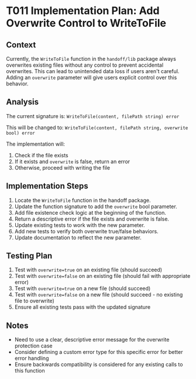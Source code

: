 # T011 Implementation Plan: Add Overwrite Control to WriteToFile

## Context

Currently, the `WriteToFile` function in the `handoff/lib` package always overwrites existing files without any control to prevent accidental overwrites. This can lead to unintended data loss if users aren't careful. Adding an `overwrite` parameter will give users explicit control over this behavior.

## Analysis

The current signature is: `WriteToFile(content, filePath string) error`

This will be changed to: `WriteToFile(content, filePath string, overwrite bool) error`

The implementation will:
1. Check if the file exists
2. If it exists and `overwrite` is false, return an error
3. Otherwise, proceed with writing the file

## Implementation Steps

1. Locate the `WriteToFile` function in the handoff package.
2. Update the function signature to add the `overwrite` bool parameter.
3. Add file existence check logic at the beginning of the function.
4. Return a descriptive error if the file exists and overwrite is false.
5. Update existing tests to work with the new parameter.
6. Add new tests to verify both overwrite true/false behaviors.
7. Update documentation to reflect the new parameter.

## Testing Plan

1. Test with `overwrite=true` on an existing file (should succeed)
2. Test with `overwrite=false` on an existing file (should fail with appropriate error)
3. Test with `overwrite=true` on a new file (should succeed)
4. Test with `overwrite=false` on a new file (should succeed - no existing file to overwrite)
5. Ensure all existing tests pass with the updated signature

## Notes

- Need to use a clear, descriptive error message for the overwrite protection case
- Consider defining a custom error type for this specific error for better error handling
- Ensure backwards compatibility is considered for any existing calls to this function
